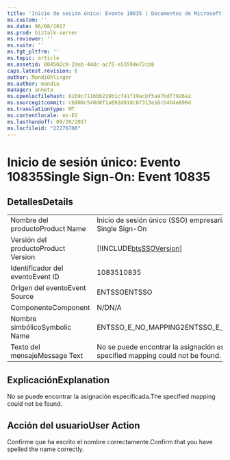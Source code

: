 ```yaml
---
title: 'Inicio de sesión único: Evento 10835 | Documentos de Microsoft'
ms.custom: ''
ms.date: 06/08/2017
ms.prod: biztalk-server
ms.reviewer: ''
ms.suite: ''
ms.tgt_pltfrm: ''
ms.topic: article
ms.assetid: 004502c0-2deb-44dc-ac75-e53594e72cb8
caps.latest.revision: 6
author: MandiOhlinger
ms.author: mandia
manager: anneta
ms.openlocfilehash: 81b9c711bbb219b1cf41f19acbf5a97bdf7926e2
ms.sourcegitcommit: cb908c540d8f1a692d01dc8f313e16cb4b4e696d
ms.translationtype: MT
ms.contentlocale: es-ES
ms.lasthandoff: 09/20/2017
ms.locfileid: "22276700"
---
```

# <a name="single-sign-on-event-10835"></a><span data-ttu-id="1c07b-102">Inicio de sesión único: Evento 10835</span><span class="sxs-lookup"><span data-stu-id="1c07b-102">Single Sign-On: Event 10835</span></span>
## <a name="details"></a><span data-ttu-id="1c07b-103">Detalles</span><span class="sxs-lookup"><span data-stu-id="1c07b-103">Details</span></span>  
  
|||  
|-|-|  
|<span data-ttu-id="1c07b-104">Nombre del producto</span><span class="sxs-lookup"><span data-stu-id="1c07b-104">Product Name</span></span>|<span data-ttu-id="1c07b-105">Inicio de sesión único (SSO) empresarial</span><span class="sxs-lookup"><span data-stu-id="1c07b-105">Enterprise Single Sign-On</span></span>|  
|<span data-ttu-id="1c07b-106">Versión del producto</span><span class="sxs-lookup"><span data-stu-id="1c07b-106">Product Version</span></span>|[!INCLUDE[btsSSOVersion](../includes/btsssoversion-md.md)]|  
|<span data-ttu-id="1c07b-107">Identificador del evento</span><span class="sxs-lookup"><span data-stu-id="1c07b-107">Event ID</span></span>|<span data-ttu-id="1c07b-108">10835</span><span class="sxs-lookup"><span data-stu-id="1c07b-108">10835</span></span>|  
|<span data-ttu-id="1c07b-109">Origen del evento</span><span class="sxs-lookup"><span data-stu-id="1c07b-109">Event Source</span></span>|<span data-ttu-id="1c07b-110">ENTSSO</span><span class="sxs-lookup"><span data-stu-id="1c07b-110">ENTSSO</span></span>|  
|<span data-ttu-id="1c07b-111">Componente</span><span class="sxs-lookup"><span data-stu-id="1c07b-111">Component</span></span>|<span data-ttu-id="1c07b-112">N/D</span><span class="sxs-lookup"><span data-stu-id="1c07b-112">N/A</span></span>|  
|<span data-ttu-id="1c07b-113">Nombre simbólico</span><span class="sxs-lookup"><span data-stu-id="1c07b-113">Symbolic Name</span></span>|<span data-ttu-id="1c07b-114">ENTSSO_E_NO_MAPPING2</span><span class="sxs-lookup"><span data-stu-id="1c07b-114">ENTSSO_E_NO_MAPPING2</span></span>|  
|<span data-ttu-id="1c07b-115">Texto del mensaje</span><span class="sxs-lookup"><span data-stu-id="1c07b-115">Message Text</span></span>|<span data-ttu-id="1c07b-116">No se puede encontrar la asignación especificada.</span><span class="sxs-lookup"><span data-stu-id="1c07b-116">The specified mapping could not be found.</span></span>|  
  
## <a name="explanation"></a><span data-ttu-id="1c07b-117">Explicación</span><span class="sxs-lookup"><span data-stu-id="1c07b-117">Explanation</span></span>  
 <span data-ttu-id="1c07b-118">No se puede encontrar la asignación especificada.</span><span class="sxs-lookup"><span data-stu-id="1c07b-118">The specified mapping could not be found.</span></span>  
  
## <a name="user-action"></a><span data-ttu-id="1c07b-119">Acción del usuario</span><span class="sxs-lookup"><span data-stu-id="1c07b-119">User Action</span></span>  
 <span data-ttu-id="1c07b-120">Confirme que ha escrito el nombre correctamente.</span><span class="sxs-lookup"><span data-stu-id="1c07b-120">Confirm that you have spelled the name correctly.</span></span>